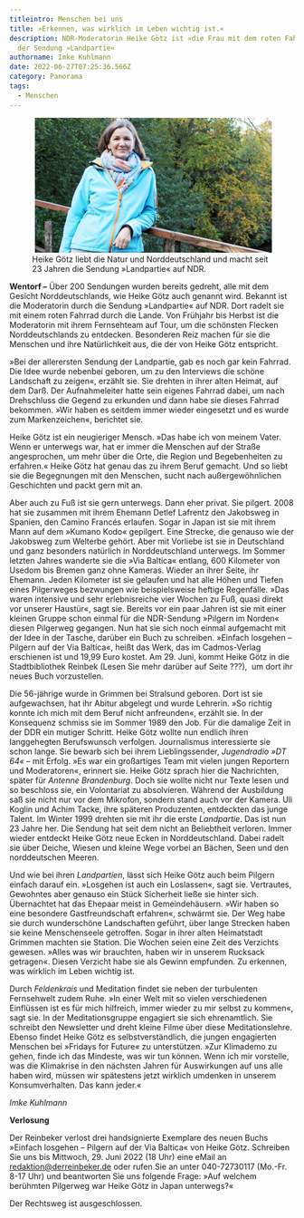 ```yaml
---
titleintro: Menschen bei uns
title: »Erkennen, was wirklich im Leben wichtig ist.«
description: NDR-Moderatorin Heike Götz ist »die Frau mit dem roten Fahrrad« in
  der Sendung »Landpartie«
authorname: Imke Kuhlmann
date: 2022-06-27T07:25:36.566Z
category: Panorama
tags:
  - Menschen
---
```

<figure>
  <img src="/static/media/2022-06-27-Goetz-Heike-.jpg">
  <figcaption>
Heike Götz liebt die Natur und Norddeutschland und macht seit 23 Jahren die Sendung »Landpartie« auf NDR.     
   
  </figcaption>
</figure>

**Wentorf –** Über 200 Sendungen wurden bereits gedreht, alle mit dem Gesicht Norddeutschlands, wie Heike Götz auch genannt wird. Bekannt ist die Moderatorin durch die Sendung »Landpartie« auf NDR. Dort radelt sie mit einem roten Fahrrad durch die Lande. Von Frühjahr bis Herbst ist die Moderatorin mit ihrem Fernsehteam auf Tour, um die schönsten Flecken Norddeutschlands zu entdecken. Besonderen Reiz machen für sie die Menschen und ihre Natürlichkeit aus, die der von Heike Götz entspricht. 

»Bei der allerersten Sendung der Landpartie, gab es noch gar kein Fahrrad. Die Idee wurde nebenbei geboren, um zu den Interviews die schöne Landschaft zu zeigen«, erzählt sie. Sie drehten in ihrer alten Heimat, auf dem Darß. Der Aufnahmeleiter hatte sein eigenes Fahrrad dabei, um nach Drehschluss die Gegend zu erkunden und dann habe sie dieses Fahrrad bekommen. »Wir haben es seitdem immer wieder eingesetzt und es wurde zum Markenzeichen«, berichtet sie. 

Heike Götz ist ein neugieriger Mensch. »Das habe ich von meinem Vater. Wenn er unterwegs war, hat er immer die Menschen auf der Straße angesprochen, um mehr über die Orte, die Region und Begebenheiten zu erfahren.« Heike Götz hat genau das zu ihrem Beruf gemacht. Und so liebt sie die Begegnungen mit den Menschen, sucht nach außergewöhnlichen Geschichten und packt gern mit an. 

Aber auch zu Fuß ist sie gern unterwegs. Dann eher privat. Sie pilgert. 2008 hat sie zusammen mit ihrem Ehemann Detlef Lafrentz den Jakobsweg in Spanien, den Camino Francés erlaufen. Sogar in Japan ist sie mit ihrem Mann auf dem »Kumano Kodo« gepilgert. Eine Strecke, die genauso wie der Jakobsweg zum Welterbe gehört. Aber mit Vorliebe ist sie in Deutschland und ganz besonders natürlich in Norddeutschland unterwegs. Im Sommer letzten Jahres wanderte sie die »Via Baltica« entlang, 600 Kilometer von Usedom bis Bremen ganz ohne Kameras. Wieder an ihrer Seite, ihr Ehemann. Jeden Kilometer ist sie gelaufen und hat alle Höhen und Tiefen eines Pilgerweges bezwungen wie beispielsweise heftige Regenfälle. »Das waren intensive und sehr erlebnisreiche vier Wochen zu Fuß, quasi direkt vor unserer Haustür«, sagt sie. Bereits vor ein paar Jahren ist sie mit einer kleinen Gruppe schon einmal für die NDR-Sendung »Pilgern im Norden« diesen Pilgerweg gegangen. Nun hat sie sich noch einmal aufgemacht mit der Idee in der Tasche, darüber ein Buch zu schreiben. »Einfach losgehen – Pilgern auf der Via Baltica«, heißt das Werk, das im Cadmos-Verlag erschienen ist und 19,99 Euro kostet. Am 29. Juni, kommt Heike Götz in die Stadtbibliothek Reinbek (Lesen Sie mehr darüber auf Seite ???),  um dort ihr neues Buch vorzustellen. 

Die 56-jährige wurde in Grimmen bei Stralsund geboren. Dort ist sie aufgewachsen, hat ihr Abitur abgelegt und wurde Lehrerin. »So richtig konnte ich mich mit dem Beruf nicht anfreunden«, erzählt sie. In der Konsequenz schmiss sie im Sommer 1989 den Job. Für die damalige Zeit in der DDR ein mutiger Schritt. Heike Götz wollte nun endlich ihren langgehegten Berufswunsch verfolgen. Journalismus interessierte sie schon lange. Sie bewarb sich bei ihrem Lieblingssender, *Jugendradio »DT 64«* – mit Erfolg. »Es war ein großartiges Team mit vielen jungen Reportern und Moderatoren«, erinnert sie. Heike Götz sprach hier die Nachrichten, später für *Antenne Brandenburg*. Doch sie wollte nicht nur Texte lesen und so beschloss sie, ein Volontariat zu absolvieren. Während der Ausbildung saß sie nicht nur vor dem Mikrofon, sondern stand auch vor der Kamera. Uli Koglin und Achim Tacke, ihre späteren Produzenten, entdeckten das junge Talent. Im Winter 1999 drehten sie mit ihr die erste *Landpartie*. Das ist nun 23 Jahre her. Die Sendung hat seit dem nicht an Beliebtheit verloren. Immer wieder entdeckt Heike Götz neue Ecken in Norddeutschland. Dabei radelt sie über Deiche, Wiesen und kleine Wege vorbei an Bächen, Seen und den norddeutschen Meeren. 

Und wie bei ihren *Landpartien*, lässt sich Heike Götz auch beim Pilgern einfach darauf ein. »Losgehen ist auch ein Loslassen«, sagt sie. Vertrautes, Gewohntes aber genauso ein Stück Sicherheit ließe sie hinter sich. Übernachtet hat das Ehepaar meist in Gemeindehäusern. »Wir haben so eine besondere Gastfreundschaft erfahren«, schwärmt sie. Der Weg habe sie durch wunderschöne Landschaften geführt, über lange Strecken haben sie keine Menschenseele getroffen. Sogar in ihrer alten Heimatstadt Grimmen machten sie Station. Die Wochen seien eine Zeit des Verzichts gewesen. »Alles was wir brauchten, haben wir in unserem Rucksack getragen«. Diesen Verzicht habe sie als Gewinn empfunden. Zu erkennen, was wirklich im Leben wichtig ist. 

Durch *Feldenkrais* und Meditation findet sie neben der turbulenten Fernsehwelt zudem Ruhe. »In einer Welt mit so vielen verschiedenen Einflüssen ist es für mich hilfreich, immer wieder zu mir selbst zu kommen«, sagt sie. In der Meditationsgruppe engagiert sie sich ehrenamtlich. Sie schreibt den Newsletter und dreht kleine Filme über diese Meditationslehre. Ebenso findet Heike Götz es selbstverständlich, die jungen engagierten Menschen bei »Fridays for Future« zu unterstützen. »Zur Klimademo zu gehen, finde ich das Mindeste, was wir tun können. Wenn ich mir vorstelle, was die Klimakrise in den nächsten Jahren für Auswirkungen auf uns alle haben wird, müssen wir spätestens jetzt wirklich umdenken in unserem Konsumverhalten. Das kann jeder.«

*Imke Kuhlmann*

**Verlosung**

Der Reinbeker verlost drei handsignierte Exemplare des neuen Buchs »Einfach losgehen – Pilgern auf der Via Baltica« von Heike Götz. Schreiben Sie uns bis Mittwoch, 29. Juni 2022 (18 Uhr) eine eMail an redaktion@derreinbeker.de oder rufen Sie an unter 040-72730117 (Mo.-Fr. 8-17 Uhr) und beantworten Sie uns folgende Frage: »Auf welchem berühmten Pilgerweg war Heike Götz in Japan unterwegs?« 

Der Rechtsweg ist ausgeschlossen.